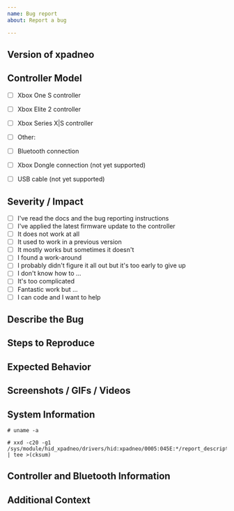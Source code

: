 ```yaml
---
name: Bug report
about: Report a bug

---
```


## Version of xpadneo
<!-- Please let us know the version number of xpadneo, either the one shown
     during install (preferred) or the one you downloaded (releases). -->

## Controller Model
<!-- Please identify your controller model. -->

* [ ] Xbox One S controller
* [ ] Xbox Elite 2 controller
* [ ] Xbox Series X|S controller
* [ ] Other:

* [ ] Bluetooth connection
* [ ] Xbox Dongle connection (not yet supported)
* [ ] USB cable (not yet supported)

## Severity / Impact
<!-- Give us some impression of the importance of this bug report. You can
     easily check these after submitting the bug report. -->

* [ ] I've read the docs and the bug reporting instructions
* [ ] I've applied the latest firmware update to the controller
* [ ] It does not work at all
* [ ] It used to work in a previous version
* [ ] It mostly works but sometimes it doesn't
* [ ] I found a work-around
* [ ] I probably didn't figure it all out but it's too early to give up
* [ ] I don't know how to ... <!-- describe below -->
* [ ] It's too complicated
* [ ] Fantastic work but ... <!-- describe below -->
* [ ] I can code and I want to help

## Describe the Bug
<!-- A clear and concise description of what the bug is. -->


## Steps to Reproduce
<!-- Steps to reproduce the behavior: -->


## Expected Behavior
<!-- A clear and concise description of what you expected to happen. -->


## Screenshots / GIFs / Videos
<!-- If applicable, add screenshots or screen recordings to help explain
     your problem. -->


## System Information
<!-- Please add at least the following outputs: -->

<!-- Paste the output below the line prepended with # -->
```console
# uname -a

```

<!-- Paste the output below the line prepended with # -->
```console
# xxd -c20 -g1 /sys/module/hid_xpadneo/drivers/hid:xpadneo/0005:045E:*/report_descriptor | tee >(cksum)

```

## Controller and Bluetooth Information
<!-- Also follow these steps to create addition information
     about your Bluetooth dongle and connection: -->

<!-- First, disconnect the controller. -->

<!-- Run `sudo btmon | tee xpadneo-btmon.txt` and connect the controller. -->

<!-- Run `dmesg | egrep -i 'hid|input|xpadneo' | tee xpadneo-dmesg.txt`. -->

<!-- Run `lsusb` and pick the device number of your dongle. -->

<!-- Run `lsusb -v -s## | tee xpadneo-lsusb.txt` where `##` is the device
     number picked in the previous step -->

<!-- Attach the resulting files, do not bundle the files into a single
     archive. If some files are too big, gzip them individually. Drag
     and drop the files below. -->


## Additional Context
<!-- Add any other context about the problem here. -->
